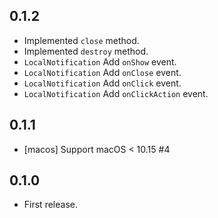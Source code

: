 ## 0.1.2

* Implemented `close` method.
* Implemented `destroy` method.
* `LocalNotification` Add `onShow` event.
* `LocalNotification` Add `onClose` event.
* `LocalNotification` Add `onClick` event.
* `LocalNotification` Add `onClickAction` event.

## 0.1.1

* [macos] Support macOS < 10.15 #4

## 0.1.0

* First release.

